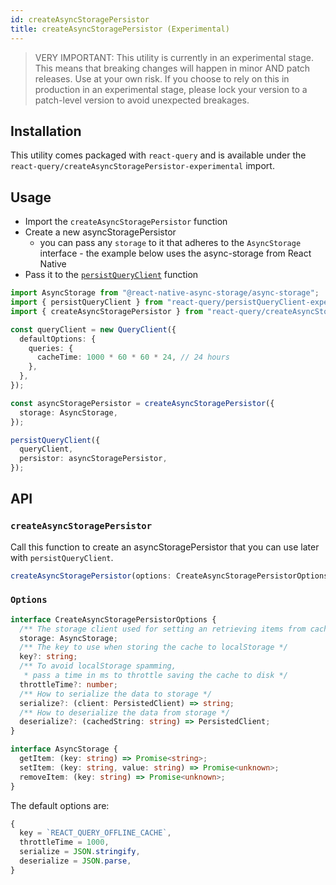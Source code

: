 ```yaml
---
id: createAsyncStoragePersistor
title: createAsyncStoragePersistor (Experimental)
---
```


> VERY IMPORTANT: This utility is currently in an experimental stage. This means that breaking changes will happen in minor AND patch releases. Use at your own risk. If you choose to rely on this in production in an experimental stage, please lock your version to a patch-level version to avoid unexpected breakages.

## Installation

This utility comes packaged with `react-query` and is available under the `react-query/createAsyncStoragePersistor-experimental` import.

## Usage

- Import the `createAsyncStoragePersistor` function
- Create a new asyncStoragePersistor
  - you can pass any `storage` to it that adheres to the `AsyncStorage` interface - the example below uses the async-storage from React Native
- Pass it to the [`persistQueryClient`](./persist-query-client.md) function

```ts
import AsyncStorage from "@react-native-async-storage/async-storage";
import { persistQueryClient } from "react-query/persistQueryClient-experimental";
import { createAsyncStoragePersistor } from "react-query/createAsyncStoragePersistor-experimental";

const queryClient = new QueryClient({
  defaultOptions: {
    queries: {
      cacheTime: 1000 * 60 * 60 * 24, // 24 hours
    },
  },
});

const asyncStoragePersistor = createAsyncStoragePersistor({
  storage: AsyncStorage,
});

persistQueryClient({
  queryClient,
  persistor: asyncStoragePersistor,
});
```

## API

### `createAsyncStoragePersistor`

Call this function to create an asyncStoragePersistor that you can use later with `persistQueryClient`.

```js
createAsyncStoragePersistor(options: CreateAsyncStoragePersistorOptions)
```

### `Options`

```ts
interface CreateAsyncStoragePersistorOptions {
  /** The storage client used for setting an retrieving items from cache */
  storage: AsyncStorage;
  /** The key to use when storing the cache to localStorage */
  key?: string;
  /** To avoid localStorage spamming,
   * pass a time in ms to throttle saving the cache to disk */
  throttleTime?: number;
  /** How to serialize the data to storage */
  serialize?: (client: PersistedClient) => string;
  /** How to deserialize the data from storage */
  deserialize?: (cachedString: string) => PersistedClient;
}

interface AsyncStorage {
  getItem: (key: string) => Promise<string>;
  setItem: (key: string, value: string) => Promise<unknown>;
  removeItem: (key: string) => Promise<unknown>;
}
```

The default options are:

```js
{
  key = `REACT_QUERY_OFFLINE_CACHE`,
  throttleTime = 1000,
  serialize = JSON.stringify,
  deserialize = JSON.parse,
}
```
